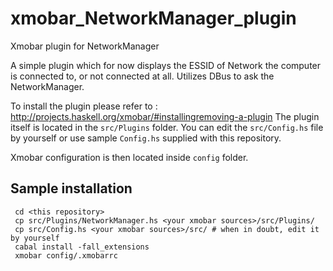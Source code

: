 # xmobar_NetworkManager_plugin
Xmobar plugin for NetworkManager

A simple plugin which for now displays the ESSID of Network the computer is connected to, or not connected at all.
Utilizes DBus to ask the NetworkManager. 

To install the plugin please refer to : http://projects.haskell.org/xmobar/#installingremoving-a-plugin
The plugin itself is located in the ```src/Plugins``` folder. You can edit the ```src/Config.hs``` file by yourself or use sample ```Config.hs``` supplied with this repository. 

Xmobar configuration is then located inside ```config``` folder.

## Sample installation
```
 cd <this repository>
 cp src/Plugins/NetworkManager.hs <your xmobar sources>/src/Plugins/
 cp src/Config.hs <your xmobar sources>/src/ # when in doubt, edit it by yourself
 cabal install -fall_extensions
 xmobar config/.xmobarrc
```

